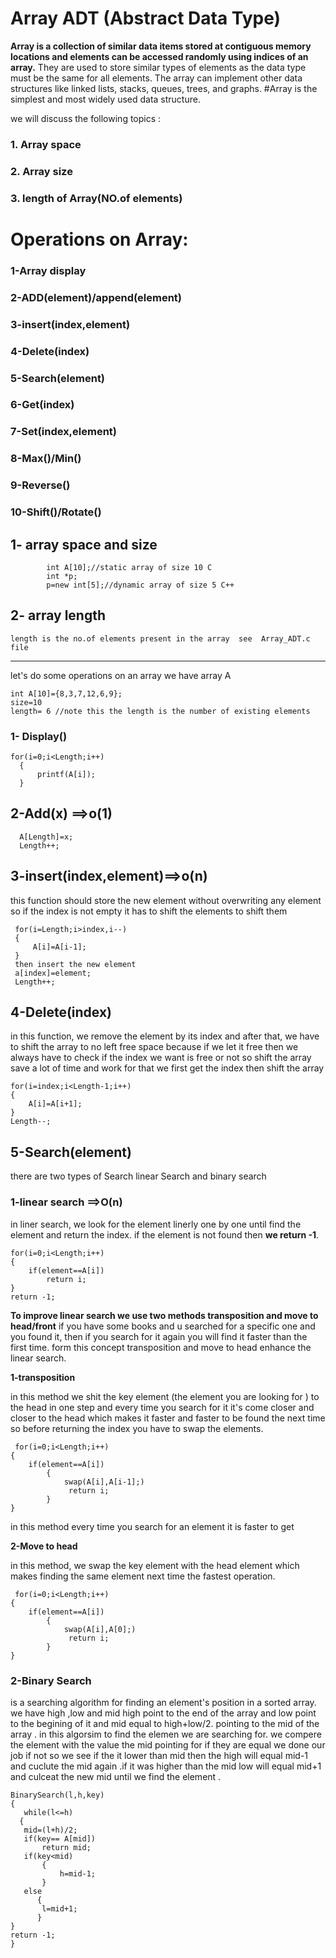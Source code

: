 # Array ADT (Abstract Data Type)
**Array is a collection of similar data items stored at contiguous memory locations and elements can be accessed randomly using indices of an array.** They are used to store similar types of elements as the data type must be the same for all elements.
The array can implement other data structures like linked lists, stacks, queues, trees, and graphs.
#Array is the simplest and most widely used data structure.

we will discuss the following topics :
   
### 1. Array space
### 2. Array size
### 3. length of Array(NO.of elements)
   
# Operations on Array:
### 1-Array display
### 2-ADD(element)/append(element)
### 3-insert(index,element)
### 4-Delete(index)
### 5-Search(element)
### 6-Get(index)
### 7-Set(index,element)
### 8-Max()/Min()
### 9-Reverse()
### 10-Shift()/Rotate()

## 1- array space and size
```
        int A[10];//static array of size 10 C
        int *p;
        p=new int[5];//dynamic array of size 5 C++
```
## 2- array length
    length is the no.of elements present in the array  see  Array_ADT.c file

--------------------------------------------------------------------------------------------------------------------------------
let's do some operations on an array
we have array A 
```
int A[10]={8,3,7,12,6,9};
size=10
length= 6 //note this the length is the number of existing elements 
```
### 1- Display()
  ```
  for(i=0;i<Length;i++)
    {
        printf(A[i]);
    }
```
## 2-Add(x) ==>o(1)
  ```
    A[Length]=x;
    Length++;
   ```  
## 3-insert(index,element)==>o(n)
this function should store the new element without overwriting any element so if the index is not empty it has to shift the elements to shift them
   ```
    for(i=Length;i>index,i--)
    {
        A[i]=A[i-1];
    }
    then insert the new element
    a[index]=element;
    Length++;
  ``` 
## 4-Delete(index)
in this function, we remove the element by its index and after that, we have to shift the array to no left free space because if we let it free then we always have to check if the index we want is free or not so shift the array save a lot of time and work for that we first get the index then shift the array
```x=A[index];
for(i=index;i<Length-1;i++)
{
    A[i]=A[i+1];
}
Length--;
```



## 5-Search(element)
there are two types of Search linear Search and binary search 
### 1-linear search  ==>O(n)
 in liner search, we look for the element linerly one by one until find the element and return the index.
 if the element is not found then **we return -1**.
```
for(i=0;i<Length;i++)
{
    if(element==A[i])
        return i;
}
return -1;
```

**To improve linear search we use two methods transposition and move to head/front**
if you have some books and u searched for a specific one and you found it, then if you search for it again you will find it faster than the first time.
form this concept transposition and move to head enhance the linear search.

**1-transposition**

in this method we shit the key element (the element you are looking for ) to the head in one step and every time you search for it it's come closer and closer to the head which makes it faster and faster to be found the next time so before returning the index you have to swap the elements. 
```
 for(i=0;i<Length;i++)
{
    if(element==A[i])
        {  
            swap(A[i],A[i-1];)
             return i;
        }
}
```
in this method every time you search for an element it is faster to get

**2-Move to head**

in this method, we swap the key element with the head element which makes finding the same element next time the fastest operation.
```
 for(i=0;i<Length;i++)
{
    if(element==A[i])
        {  
            swap(A[i],A[0];)
             return i;
        }
}
```
### 2-Binary Search
 is a searching algorithm for finding an element's position in a sorted array.
 we have high ,low and mid 
 high point to the end of the array and low point to the begining of it and mid equal to high+low/2. pointing to the mid of the array .
 in this algorsim to find the elemen we are searching for. we compere the element with the value the mid pointing for if they are equal we done our job if not so we see if the it lower than mid then the high will equal mid-1 and cuclute the mid again .if it was higher than the mid low will equal mid+1 and culceat the new mid until we find the element .
 ```
 BinarySearch(l,h,key)
{
    while(l<=h)
   {
    mid=(l+h)/2;
    if(key== A[mid])
        return mid;
    if(key<mid)
        {
            h=mid-1;
        }
    else
       {
        l=mid+1;
       }
}
return -1;
 }
```